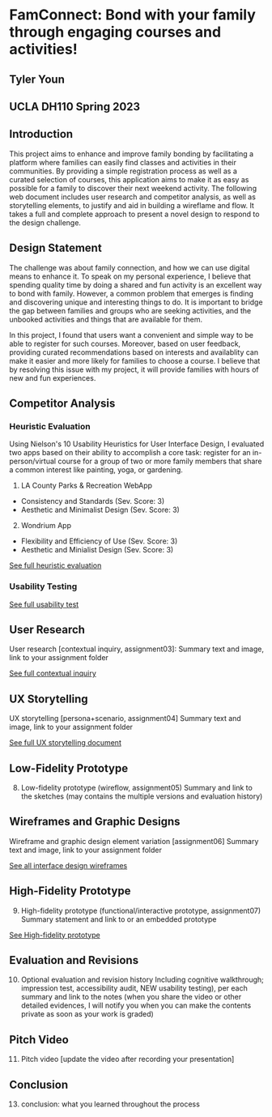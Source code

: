 # FamConnect: Bond with your family through engaging courses and activities!

## Tyler Youn

## UCLA DH110 Spring 2023

## Introduction 

This project aims to enhance and improve family bonding by facilitating a platform where families can easily find classes and activities in their communities. By providing a simple registration process as well as a curated selection of courses, this application aims to make it as easy as possible for a family to discover their next weekend activity. The following web document includes user research and competitor analysis, as well as storytelling elements, to justify and aid in building a wireflame and flow. It takes a full and complete approach to present a novel design to respond to the design challenge.  

## Design Statement

The challenge was about family connection, and how we can use digital means to enhance it. To speak on my personal experience, I believe that spending quality time by doing a shared and fun activity is an excellent way to bond with family. However, a common problem that emerges is finding and discovering unique and interesting things to do. It is important to bridge the gap between families and groups who are seeking activities, and the unbooked activities and things that are available for them. 

In this project, I found that users want a convenient and simple way to be able to register for such courses. Moreover, based on user feedback, providing curated recommendations based on interests and availablity can make it easier and more likely for families to choose a course. I believe that by resolving this issue with my project, it will provide families with hours of new and fun experiences. 

## Competitor Analysis 

### Heuristic Evaluation

Using Nielson's 10 Usability Heuristics for User Interface Design, I evaluated two apps based on their ability to accomplish a core task: register for an in-person/virtual course for a group of two or more family members that share a common interest like painting, yoga, or gardening. 

1. LA County Parks & Recreation WebApp
 - Consistency and Standards (Sev. Score: 3)
 - Aesthetic and Minimalist Design (Sev. Score: 3)
2. Wondrium App
- Flexibility and Efficiency of Use (Sev. Score: 3)
- Aesthetic and Minialist Design (Sev. Score: 3)

[See full heuristic evaluation]()

### Usability Testing

[See full usability test]()

## User Research

User research [contextual inquiry, assignment03]:
Summary text and image, link to your assignment folder

[See full contextual inquiry]()

## UX Storytelling

UX storytelling [persona+scenario, assignment04]
Summary text and image, link to your assignment folder

[See full UX storytelling document]()


## Low-Fidelity Prototype

8) Low-fidelity prototype (wireflow, assignment05)
Summary and link to the sketches (may contains the multiple versions and evaluation history)


## Wireframes and Graphic Designs

Wireframe and graphic design element variation [assignment06]
Summary text and image, link to your assignment folder

[See all interface design wireframes]()

## High-Fidelity Prototype

9) High-fidelity prototype (functional/interactive prototype, assignment07)
Summary statement and link to or an embedded prototype

[See High-fidelity prototype]()

## Evaluation and Revisions
10) Optional evaluation and revision history 
Including cognitive walkthrough; impression test, accessibility audit, NEW usability testing), per each summary and link to the notes (when you share the video or other detailed evidences, I will notify you when you can make the contents private as soon as your work is graded)

## Pitch Video
11) Pitch video [update the video after recording your presentation]

## Conclusion
13) conclusion: what you learned throughout the process



